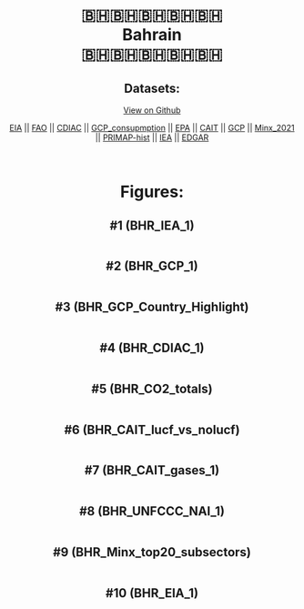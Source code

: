 
<center>
<h1 align="center">
🇧🇭🇧🇭🇧🇭🇧🇭🇧🇭
<br>
Bahrain
<br>
🇧🇭🇧🇭🇧🇭🇧🇭🇧🇭
</h1>
<h2>Datasets:</h2>
<p><a href="https://github.com/dquintani/GreenhouseData/tree/master/country_data/BHR_Bahrain/data">View on Github</a>
<br></p><p><a href="data/BHR_EIA.csv">EIA</a> || <a href="data/BHR_FAO.csv">FAO</a> || <a href="data/BHR_CDIAC.csv">CDIAC</a> || <a href="data/BHR_GCP_consupmption.csv">GCP_consupmption</a> || <a href="data/BHR_EPA.csv">EPA</a> || <a href="data/BHR_CAIT.csv">CAIT</a> || <a href="data/BHR_GCP.csv">GCP</a> || <a href="data/BHR_Minx_2021.csv">Minx_2021</a> || <a href="data/BHR_PRIMAP-hist.csv">PRIMAP-hist</a> || <a href="data/BHR_IEA.csv">IEA</a> || <a href="data/BHR_EDGAR.csv">EDGAR</a></p><p><br></p>
<h1>Figures:</h1><h2>#1 (BHR_IEA_1)</h2>
<p><img alt="" src="figures/BHR_IEA_1.png" /></p><h2>#2 (BHR_GCP_1)</h2>
<p><img alt="" src="figures/BHR_GCP_1.png" /></p><h2>#3 (BHR_GCP_Country_Highlight)</h2>
<p><img alt="" src="figures/BHR_GCP_Country_Highlight.png" /></p><h2>#4 (BHR_CDIAC_1)</h2>
<p><img alt="" src="figures/BHR_CDIAC_1.png" /></p><h2>#5 (BHR_CO2_totals)</h2>
<p><img alt="" src="figures/BHR_CO2_totals.png" /></p><h2>#6 (BHR_CAIT_lucf_vs_nolucf)</h2>
<p><img alt="" src="figures/BHR_CAIT_lucf_vs_nolucf.png" /></p><h2>#7 (BHR_CAIT_gases_1)</h2>
<p><img alt="" src="figures/BHR_CAIT_gases_1.png" /></p><h2>#8 (BHR_UNFCCC_NAI_1)</h2>
<p><img alt="" src="figures/BHR_UNFCCC_NAI_1.png" /></p><h2>#9 (BHR_Minx_top20_subsectors)</h2>
<p><img alt="" src="figures/BHR_Minx_top20_subsectors.png" /></p><h2>#10 (BHR_EIA_1)</h2>
<p><img alt="" src="figures/BHR_EIA_1.png" /></p>